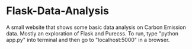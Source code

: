 Flask-Data-Analysis
===================

A small website that shows some basic data analysis on Carbon Emission data. Mostly an exploration of Flask and Purecss. To run, type "python app.py" into terminal and then go to "localhost:5000" in a browser.
